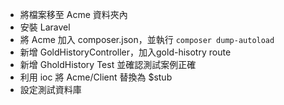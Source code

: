 - 將檔案移至 Acme 資料夾內
- 安裝 Laravel
- 將 Acme 加入 composer.json，並執行 `composer dump-autoload`
- 新增 GoldHistoryController，加入gold-hisotry route
- 新增 GholdHistory Test 並確認測試案例正確
- 利用 ioc 將 Acme/Client 替換為 $stub
- 設定測試資料庫